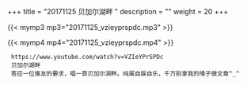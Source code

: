 +++
title = "20171125  贝加尔湖畔 "
description = ""
weight = 20
+++

{{< mymp3 mp3="20171125_vzieyprspdc.mp3" >}}

{{< mymp4 mp4="20171125_vzieyprspdc.mp4" >}}

     https://www.youtube.com/watch?v=VZIeYPrSPDc 
     贝加尔湖畔 
     答应一位推友的要求，唱一首贝加尔湖畔。纯属自娱自乐，千万别拿我的嗓子做文章^_^ 
